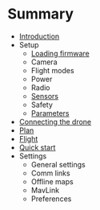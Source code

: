 # Summary

* [Introduction](README.md)
* Setup
   * [Loading firmware](setup_loading_firmware.md)
   * Camera
   * Flight modes
   * Power
   * Radio
   * [Sensors](setup_sensors.md)
   * Safety
   * [Parameters](setup_parameters.md)
* [Connecting the drone](quickstart_connecting_the_drone.md)
* [Plan](quickstart_plan.md)
* [Flight](quickstart_flight.md)
* [Quick start](quickstart.md)
* Settings
   * General settings
   * Comm links
   * Offline maps
   * MavLink
   * Preferences


